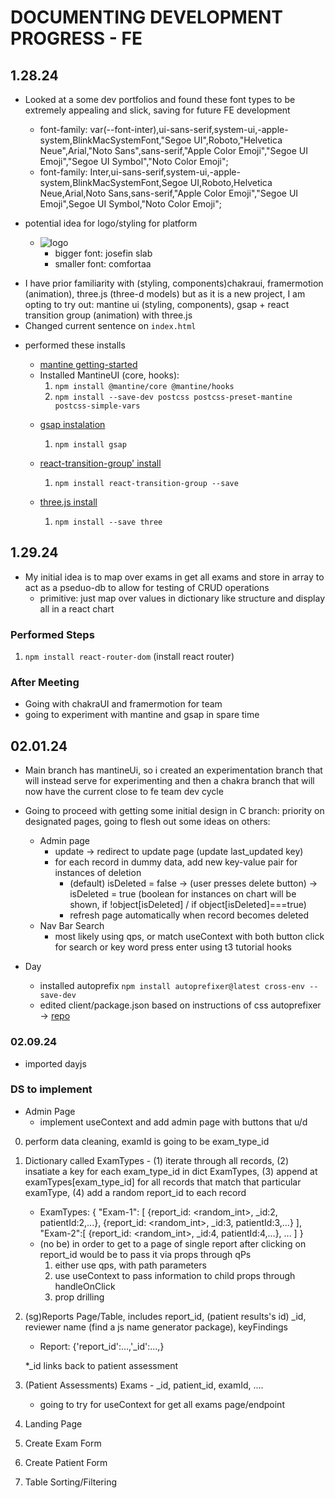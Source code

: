 # DOCUMENTING DEVELOPMENT PROGRESS - FE
## 1.28.24
* Looked at a some dev portfolios and found these font types to be extremely appealing and slick, saving for future FE development
    - font-family: var(--font-inter),ui-sans-serif,system-ui,-apple-system,BlinkMacSystemFont,"Segoe UI",Roboto,"Helvetica Neue",Arial,"Noto Sans",sans-serif,"Apple Color Emoji","Segoe UI Emoji","Segoe UI Symbol","Noto Color Emoji";
    - font-family: Inter,ui-sans-serif,system-ui,-apple-system,BlinkMacSystemFont,Segoe UI,Roboto,Helvetica Neue,Arial,Noto Sans,sans-serif,"Apple Color Emoji","Segoe UI Emoji",Segoe UI Symbol,"Noto Color Emoji";

* potential idea for logo/styling for platform
    - ![logo](potential_logo.png)
        * bigger font: josefin slab
        * smaller font: comfortaa

- I have prior familiarity with (styling, components)chakraui, framermotion (animation), three.js (three-d models) but as it is a new project, I am opting to try out: mantine ui (styling, components), gsap + react transition group (animation) with three.js
- Changed current sentence on `index.html`

* performed these installs
    - [mantine getting-started](https://mantine.dev/getting-started/)
    * Installed MantineUI (core, hooks):
        1. `npm install @mantine/core @mantine/hooks`
        2. `npm install --save-dev postcss postcss-preset-mantine postcss-simple-vars`

    - [gsap instalation](https://gsap.com/docs/v3/Installation)
        1. `npm install gsap`
    - [react-transition-group' install](https://reactcommunity.org/react-transition-group/)
        1.  `npm install react-transition-group --save`

    - [three.js install](https://threejs.org/docs/#manual/en/introduction/Installation)
        1. `npm install --save three`

## 1.29.24
- My initial idea is to map over exams in get all exams and store in array to act as a pseduo-db to allow for testing of CRUD operations
    * primitive: just map over values in dictionary like structure and display all in a react chart

### Performed Steps
1. `npm install react-router-dom` (install react router)
### After Meeting
- Going with chakraUI and framermotion for team
- going to experiment with mantine and gsap in spare time

## 02.01.24
- Main branch has mantineUi, so i created an experimentation branch that will instead serve for experimenting and then a chakra branch that will now have the current close to fe team dev cycle

- Going to proceed with getting some initial design in C branch: priority on designated pages, going to flesh out some ideas on others:
    * Admin page
        - update -> redirect to update page (update last_updated key)
        - for each record in dummy data, add new key-value pair for instances of deletion
            * (default) isDeleted = false -> (user presses delete button) -> isDeleted = true (boolean for instances on chart will be shown, if !object[isDeleted] / if object[isDeleted]===true)
            * refresh page automatically when record becomes deleted
    * Nav Bar Search
        - most likely using qps, or match useContext with both button click for search or key word press enter using t3 tutorial hooks

- Day
    * installed autoprefix `npm install autoprefixer@latest cross-env --save-dev`
    * edited client/package.json based on instructions of css autoprefixer -> [repo](https://github.com/postcss/autoprefixer)

### 02.09.24
- imported dayjs

### DS to implement
- Admin Page
    * implement useContext and add admin page with buttons that u/d

0. perform data cleaning, examId is going to be exam_type_id

1. Dictionary called ExamTypes - (1) iterate through all records, (2) insatiate a key for each exam_type_id in dict ExamTypes, (3) append at examTypes[exam_type_id] for all records that match that particular examType, (4) add a random report_id to each record
    - ExamTypes: {
        "Exam-1": [
            {report_id: <random_int>, _id:2, patientId:2,...},
            {report_id: <random_int>, _id:3, patientId:3,...}
        ],
        "Exam-2":[
            {report_id: <random_int>, _id:4, patientId:4,...},
            ...
        ]
    }
    * (no be) in order to get to a page of single report after clicking on report_id would be to pass it via props through qPs
        1. either use qps, with path parameters
        2. use useContext to pass information to child props through handleOnClick
        3. prop drilling

2. (sg)Reports Page/Table, includes report_id, (patient results's id) _id, reviewer name (find a js name generator package), keyFindings
    - Report: {'report_id':...,'_id':...,}

    *_id links back to patient assessment
3. (Patient Assessments) Exams - _id, patient_id, examId, ....
    - going to try for useContext for get all exams page/endpoint

4. Landing Page
5. Create Exam Form
6. Create Patient Form
7. Table Sorting/Filtering
<!--  -->
